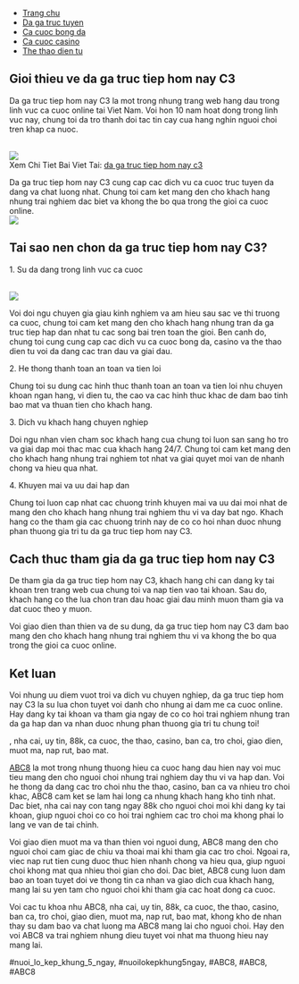 <nav>
<ul>
<li><a href="#">Trang chu</a></li>
<li><a href="#">Da ga truc tuyen</a></li>
<li><a href="#">Ca cuoc bong da</a></li>
<li><a href="#">Ca cuoc casino</a></li>
<li><a href="#">The thao dien tu</a></li>
</ul>
</nav><section>
<h2>Gioi thieu ve da ga truc tiep hom nay C3</h2>
<p>Da ga truc tiep hom nay C3 la mot trong nhung trang web hang dau trong linh vuc ca cuoc online tai Viet Nam. Voi hon 10 nam hoat dong trong linh vuc nay, chung toi da tro thanh doi tac tin cay cua hang nghin nguoi choi tren khap ca nuoc.</p><br><img src="https://abc81.net/wp-content/uploads/2025/04/Xem-da-ga-truc-tiep-hom-nay-C3-o-dau.png"></br>
Xem Chi Tiet Bai Viet Tai: <a href="https://abc81.net/da-ga-truc-tiep-hom-nay-c3/">da ga truc tiep hom nay c3</a>
<p>Da ga truc tiep hom nay C3 cung cap cac dich vu ca cuoc truc tuyen da dang va chat luong nhat. Chung toi cam ket mang den cho khach hang nhung trai nghiem dac biet va khong the bo qua trong the gioi ca cuoc online.<br><img src="https://abc81.net/wp-content/uploads/2025/04/Da-Ga-Truc-Tiep-Hom-Nay-C3-Xem-Da-Ga-Nhanh-Nhat-Ro-Net-Nhat.png"></br>
<h2>Tai sao nen chon da ga truc tiep hom nay C3?</h2>
<p>1. Su da dang trong linh vuc ca cuoc</p><br><img src="https://abc81.net/wp-content/uploads/2025/04/Cach-Chon-Ga-Choi-Da-Hay-Chuan-Nhat-De-Bach-Chien-Bach-Thang-300x199.png"></br>
<p>Voi doi ngu chuyen gia giau kinh nghiem va am hieu sau sac ve thi truong ca cuoc, chung toi cam ket mang den cho khach hang nhung tran da ga truc tiep hap dan nhat tu cac song bai tren toan the gioi. Ben canh do, chung toi cung cung cap cac dich vu ca cuoc bong da, casino va the thao dien tu voi da dang cac tran dau va giai dau.
<p>2. He thong thanh toan an toan va tien loi</p>
<p>Chung toi su dung cac hinh thuc thanh toan an toan va tien loi nhu chuyen khoan ngan hang, vi dien tu, the cao va cac hinh thuc khac de dam bao tinh bao mat va thuan tien cho khach hang.
<p>3. Dich vu khach hang chuyen nghiep</p>
<p>Doi ngu nhan vien cham soc khach hang cua chung toi luon san sang ho tro va giai dap moi thac mac cua khach hang 24/7. Chung toi cam ket mang den cho khach hang nhung trai nghiem tot nhat va giai quyet moi van de nhanh chong va hieu qua nhat.</p>
<p>4. Khuyen mai va uu dai hap dan</p>
<p>Chung toi luon cap nhat cac chuong trinh khuyen mai va uu dai moi nhat de mang den cho khach hang nhung trai nghiem thu vi va day bat ngo. Khach hang co the tham gia cac chuong trinh nay de co co hoi nhan duoc nhung phan thuong gia tri tu da ga truc tiep hom nay C3.</p>
<h2>Cach thuc tham gia da ga truc tiep hom nay C3</h2>
<p>De tham gia da ga truc tiep hom nay C3, khach hang chi can dang ky tai khoan tren trang web cua chung toi va nap tien vao tai khoan. Sau do, khach hang co the lua chon tran dau hoac giai dau minh muon tham gia va dat cuoc theo y muon.</p>
<p>Voi giao dien than thien va de su dung, da ga truc tiep hom nay C3 dam bao mang den cho khach hang nhung trai nghiem thu vi va khong the bo qua trong the gioi ca cuoc online.</p>
<h2>Ket luan</h2>
<p>Voi nhung uu diem vuot troi va dich vu chuyen nghiep, da ga truc tiep hom nay C3 la su lua chon tuyet voi danh cho nhung ai dam me ca cuoc online. Hay dang ky tai khoan va tham gia ngay de co co hoi trai nghiem nhung tran da ga hap dan va nhan duoc nhung phan thuong gia tri tu chung toi!</p>
</section><p>, nha cai, uy tin, 88k, ca cuoc, the thao, casino, ban ca, tro choi, giao dien, muot ma, nap rut, bao mat.

<a href="https://abc81.net/">ABC8</a> la mot trong nhung thuong hieu ca cuoc hang dau hien nay voi muc tieu mang den cho nguoi choi nhung trai nghiem day thu vi va hap dan. Voi he thong da dang cac tro choi nhu the thao, casino, ban ca va nhieu tro choi khac, ABC8 cam ket se lam hai long ca nhung khach hang kho tinh nhat. Dac biet, nha cai nay con tang ngay 88k cho nguoi choi moi khi dang ky tai khoan, giup nguoi choi co co hoi trai nghiem cac tro choi ma khong phai lo lang ve van de tai chinh.

Voi giao dien muot ma va than thien voi nguoi dung, ABC8 mang den cho nguoi choi cam giac de chiu va thoai mai khi tham gia cac tro choi. Ngoai ra, viec nap rut tien cung duoc thuc hien nhanh chong va hieu qua, giup nguoi choi khong mat qua nhieu thoi gian cho doi. Dac biet, ABC8 cung luon dam bao an toan tuyet doi ve thong tin ca nhan va giao dich cua khach hang, mang lai su yen tam cho nguoi choi khi tham gia cac hoat dong ca cuoc.

Voi cac tu khoa nhu ABC8, nha cai, uy tin, 88k, ca cuoc, the thao, casino, ban ca, tro choi, giao dien, muot ma, nap rut, bao mat, khong kho de nhan thay su dam bao va chat luong ma ABC8 mang lai cho nguoi choi. Hay den voi ABC8 va trai nghiem nhung dieu tuyet voi nhat ma thuong hieu nay mang lai.</p>
#nuoi_lo_kep_khung_5_ngay, #nuoilokepkhung5ngay, #ABC8, #ABC8, #ABC8
